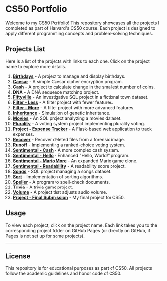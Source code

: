 # CS50 Portfolio

Welcome to my CS50 Portfolio! This repository showcases all the projects I completed as part of Harvard's CS50 course. Each project is designed to apply different programming concepts and problem-solving techniques.

## Projects List

Here is a list of the projects with links to each one. Click on the project name to explore more details.

1. **[Birthdays](https://github.com/singhprit/cs50-portfolio/tree/main/my_cs50_projects/birthdays)** - A project to manage and display birthdays.
2. **[Caesar](https://your-username.github.io/cs50-portfolio/caesar)** - A simple Caesar cipher encryption program.
3. **[Cash](https://your-username.github.io/cs50-portfolio/cash)** - A project to calculate change in the smallest number of coins.
4. **[DNA](https://your-username.github.io/cs50-portfolio/dna)** - A DNA sequence matching project.
5. **[Fiftyville](https://your-username.github.io/cs50-portfolio/fiftyville)** - An investigative SQL project in a fictional town dataset.
6. **[Filter - Less](https://your-username.github.io/cs50-portfolio/filter-less)** - A filter project with fewer features.
7. **[Filter - More](https://your-username.github.io/cs50-portfolio/filter-more)** - A filter project with more advanced features.
8. **[Inheritance](https://your-username.github.io/cs50-portfolio/inheritance)** - Simulation of genetic inheritance.
9. **[Movies](https://your-username.github.io/cs50-portfolio/movies)** - An SQL project analyzing a movies dataset.
10. **[Plurality](https://your-username.github.io/cs50-portfolio/plurality)** - A voting system project implementing plurality voting.
11. **[Project - Expense Tracker](https://your-username.github.io/cs50-portfolio/project)** - A Flask-based web application to track expenses.
12. **[Recover](https://your-username.github.io/cs50-portfolio/recover)** - Recover deleted files from a forensic image.
13. **[Runoff](https://your-username.github.io/cs50-portfolio/runoff)** - Implementing a ranked-choice voting system.
14. **[Sentimental - Cash](https://your-username.github.io/cs50-portfolio/sentimental-cash)** - A more complex cash system.
15. **[Sentimental - Hello](https://your-username.github.io/cs50-portfolio/sentimental-hello)** - Enhanced "Hello, World!" program.
16. **[Sentimental - Mario More](https://your-username.github.io/cs50-portfolio/sentimental-mario-more)** - An expanded Mario game clone.
17. **[Sentimental - Readability](https://your-username.github.io/cs50-portfolio/sentimental-readability)** - A readability score project.
18. **[Songs](https://your-username.github.io/cs50-portfolio/songs)** - SQL project managing a songs dataset.
19. **[Sort](https://your-username.github.io/cs50-portfolio/sort)** - Implementation of sorting algorithms.
20. **[Speller](https://your-username.github.io/cs50-portfolio/speller)** - A program to spell-check documents.
21. **[Trivia](https://your-username.github.io/cs50-portfolio/trivia)** - A trivia game project.
22. **[Volume](https://your-username.github.io/cs50-portfolio/volume)** - A project that adjusts audio volume.
23. **[Project - Final Submission](https://your-username.github.io/cs50-portfolio/final-project)** - My final project for CS50.

## Usage

To view each project, click on the project name. Each link takes you to the corresponding project folder on GitHub Pages (or directly on GitHub, if Pages is not set up for some projects).

---

## License

This repository is for educational purposes as part of CS50. All projects follow the academic guidelines and honor code of CS50.

